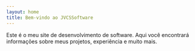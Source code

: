 ```yaml
---
layout: home
title: Bem-vindo ao JVCSSoftware
---
```


Este é o meu site de desenvolvimento de software. Aqui você encontrará informações sobre meus projetos, experiência e muito mais.
